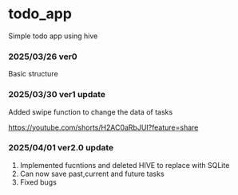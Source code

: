 # todo_app
Simple todo app using hive
### 2025/03/26 ver0 
Basic structure


### 2025/03/30 ver1 update
Added swipe function to change the data of tasks


<https://youtube.com/shorts/H2AC0aRbJUI?feature=share>
### 2025/04/01 ver2.0 update
1. Implemented fucntions and deleted HIVE to replace with SQLite
2. Can now save past,current and future tasks
3. Fixed bugs
